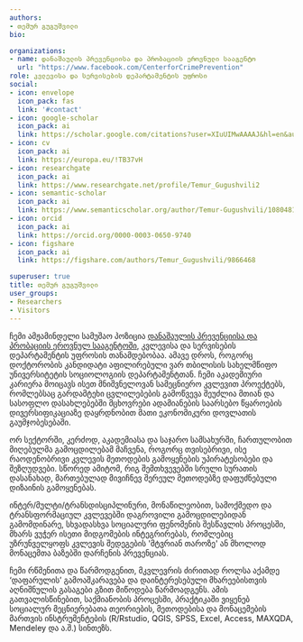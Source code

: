 ```yaml
---
authors:
- თემურ გუგუშვილი
bio:

organizations:
- name: დანაშაულის პრევენციისა და პრობაციის ეროვნული სააგენტო
  url: "https://www.facebook.com/CenterforCrimePrevention"
role: კვლევისა და სერვისების დეპარტამენტის უფროსი
social:
- icon: envelope
  icon_pack: fas
  link: '#contact'
- icon: google-scholar
  icon_pack: ai
  link: https://scholar.google.com/citations?user=XIuUIMwAAAAJ&hl=en&authuser=2
- icon: cv
  icon_pack: ai
  link: https://europa.eu/!TB37vH    
- icon: researchgate
  icon_pack: ai
  link: https://www.researchgate.net/profile/Temur_Gugushvili2
- icon: semantic-scholar
  icon_pack: ai
  link: https://www.semanticscholar.org/author/Temur-Gugushvili/108048125
- icon: orcid
  icon_pack: ai
  link: https://orcid.org/0000-0003-0650-9740
- icon: figshare
  icon_pack: ai
  link: https://figshare.com/authors/Temur_Gugushvili/9866468  

superuser: true
title: თემურ გუგუშვილი
user_groups:
- Researchers
- Visitors
---
```


ჩემი ამჟამინდელი სამუშაო პოზიცია [დანაშაულის პრევენციისა და პრობაციის ეროვნულ სააგენტოში](https://www.facebook.com/CenterforCrimePrevention), კვლევისა და სერვისების დეპარტამენტის უფროსის თანამდებობაა. ამავე დროს, როგორც დოქტორობის კანდიდატი აფილირებული ვარ თბილისის სახელმწიფო უნივერსიტეტის სოციოლოგიის დეპარტამენტთან. ჩემი აკადემიური კარიერა მოიცავს ისეთ მნიშვნელოვან სამეცნიერო კვლევით პროექტებს, რომლებსაც გარდამტეხი ცვლილებების გამოწვევა შეუძლია მთიან და სასოფლო დასახლებებში მცხოვრები ადამიანების საარსებო წყაროების დივერსიფიკაციაზე დაყრდნობით მათი ეკონომიკური დოვლათის გაუმჯობესებაში.

ორ სექტორში, კერძოდ, აკადემიასა და საჯარო სამსახურში, ჩართულობით მიღებულმა გამოცდილებამ მაჩვენა, როგორც თვისებრივი, ისე რაოდენობრივი კვლევის მეთოდების გამოყენების უპირატესობები და შეზღუდვები. სწორედ ამიტომ, რიგ შემთხვევებში სრული სურათის დასანახად, მართებულად მივიჩნევ შერეულ მეთოდებზე დაფუძნებული დიზაინის გამოყენებას. 

ინტერ/მულტი/ტრანსდისციპლინური, მონაწილეობით, სამოქმედო და ტრანსფორმაციულ კვლევებში დაგროვილი გამოცდილებიდან გამომდინარე, სხვადასხვა სოციალური ფენომენის შესწავლის პროცესში, მხარს ვუჭერ ისეთი მიდგომების ინტეგრირებას, რომლებიც უზრუნველყოფს კვლევის შედეგების 'მტვრიან თაროზე' ან მხოლოდ მონაცემთა ბაზებში დარჩენის პრევენციას. 

ჩემი რწმენითა და წარმოდგენით, მკვლევრის ძირითად როლსა აქამდე ‘დაფარულის’ გამოაშკარავება და დაინტერესებული მხარეებისთვის აღნიშნულის გასაგები გზით მიწოდება წარმოადგენს. ამის გათვალისწინებით, საქმიანობის პროცესში, პრაქტიკაში ვიყენებ სოციალურ მეცნიერებათა თეორიების, მეთოდებისა და მონაცემების მართვის ინსტრუმენტების (R/Rstudio, QGIS, SPSS, Excel, Access, MAXQDA, Mendeley და ა.შ.) სინთეზს.